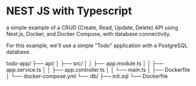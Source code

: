 # NEST JS with Typescript
 a simple example of a CRUD (Create, Read, Update, Delete) API using Nest.js, Docker, and Docker Compose, with database connectivity.

For this example, we'll use a simple "Todo" application with a PostgreSQL database.

todo-app/
├── api/
│   ├── src/
│   │   ├── app.module.ts
│   │   ├── app.service.ts
│   │   ├── app.controller.ts
│   │   └── main.ts
│   ├── Dockerfile
│   └── docker-compose.yml
└── db/
    ├── init.sql
    └── Dockerfile


    
